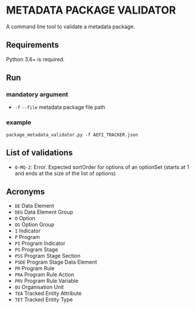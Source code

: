 # METADATA PACKAGE VALIDATOR

A command line tool to validate a metadata package.

## Requirements

Python 3.6+ is required.

## Run

### mandatory argument

- `-f` `--file` metadata package file path

### example

`package_metadata_validator.py -f AEFI_TRACKER.json`

## List of validations

- `O-MQ-2`: Error. Expected sortOrder for options of an optionSet (starts at 1 and ends at the size of the list of options)


## Acronyms
- `DE` Data Element
- `DEG` Data Element Group
- `O` Option
- `OG` Option Group
- `I` Indicator
- `P` Program
- `PI` Program Indicator
- `PS` Program Stage
- `PSS` Program Stage Section
- `PSDE` Program Stage Data Element
- `PR` Program Rule
- `PRA` Program Rule Action 
- `PRV` Program Rule Variable
- `OU` Organisation Unit
- `TEA` Tracked Entity Attribute
- `TET` Tracked Entity Type

